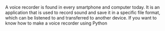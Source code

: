 A voice recorder is found in every smartphone and computer today. 
It is an application that is used to record sound and save it in a specific file format, 
which can be listened to and transferred to another device. 
If you want to know how to make a voice recorder using Python
